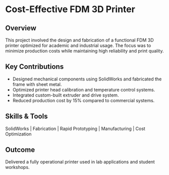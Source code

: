 # Cost-Effective FDM 3D Printer

## Overview
This project involved the design and fabrication of a functional FDM 3D printer optimized for academic and industrial usage. The focus was to minimize production costs while maintaining high reliability and print quality.

## Key Contributions
- Designed mechanical components using SolidWorks and fabricated the frame with sheet metal.
- Optimized printer head calibration and temperature control systems.
- Integrated custom-built extruder and drive system.
- Reduced production cost by 15% compared to commercial systems.

## Skills & Tools
SolidWorks | Fabrication | Rapid Prototyping | Manufacturing | Cost Optimization

## Outcome
Delivered a fully operational printer used in lab applications and student workshops.
